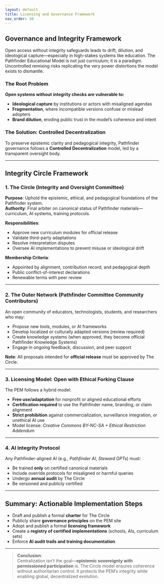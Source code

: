 ```yaml
---
layout: default
title: Licensing and Governance Framework
nav_order: 30
---
```


## Governance and Integrity Framework

Open access without integrity safeguards leads to drift, dilution, and ideological capture—especially in high-stakes systems like education. The Pathfinder Educational Model is not just curriculum; it is a paradigm. Uncontrolled remixing risks replicating the very power distortions the model exists to dismantle.

### The Root Problem

**Open systems without integrity checks are vulnerable to:**

- **Ideological capture** by institutions or actors with misaligned agendas  
- **Fragmentation**, where incompatible versions confuse or mislead adopters  
- **Brand dilution**, eroding public trust in the model’s coherence and intent  

### The Solution: Controlled Decentralization

To preserve epistemic clarity and pedagogical integrity, Pathfinder governance follows a **Controlled Decentralization** model, led by a transparent oversight body.

---

## Integrity Circle Framework

### 1. **The Circle** (Integrity and Oversight Committee)

**Purpose**: Uphold the epistemic, ethical, and pedagogical foundations of the Pathfinder system.  
**Authority**: Final arbiter on canonical status of Pathfinder materials—curriculum, AI systems, training protocols.

**Responsibilities**:
- Approve new curriculum modules for official release  
- Validate third-party adaptations  
- Resolve interpretation disputes  
- Oversee AI implementations to prevent misuse or ideological drift  

**Membership Criteria**:
- Appointed by alignment, contribution record, and pedagogical depth  
- Public conflict-of-interest declarations  
- Renewable terms with peer review  

---

### 2. **The Outer Network** (Pathfinder Committee Community Contributors)


An open community of educators, technologists, students, and researchers who may:

- Propose new tools, modules, or AI frameworks  
- Develop localized or culturally adapted versions (review required)
- Create knowledge systems (when approved, they become official Pathfinder Knowledge Systems)
- Engage in ongoing feedback, discussion, and peer support  

**Note**: All proposals intended for **official release** must be approved by The Circle.

---

### 3. **Licensing Model: Open with Ethical Forking Clause**

The PEM follows a hybrid model:

- **Free use/adaptation** for nonprofit or aligned educational efforts  
- **Certification required** to use the Pathfinder name, branding, or claim alignment  
- **Strict prohibition** against commercialization, surveillance integration, or unethical AI use  
- Model license: *Creative Commons BY-NC-SA + Ethical Restriction Addendum*

---

### 4. **AI Integrity Protocol**

Any Pathfinder-aligned AI (e.g., *Pathfinder AI*, *Steward GPTs*) must:

- Be trained **only** on certified canonical materials  
- Include override protocols for misaligned or harmful queries  
- Undergo **annual audit** by The Circle  
- Be versioned and publicly certified  

---

## Summary: Actionable Implementation Steps

- Draft and publish a formal **charter** for The Circle  
- Publicly share **governance principles** on the PEM site  
- Adopt and publish a formal **licensing framework**  
- Create a **registry of certified implementations** (schools, AIs, curriculum sets)  
- Enforce **AI audit trails and training documentation**  

---

> **Conclusion**:  
> Centralization isn’t the goal—**epistemic sovereignty with permissioned participation** is. The Circle model ensures coherence without authoritarian control. It protects the PEM’s integrity while enabling global, decentralized evolution.

